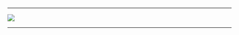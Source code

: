 <hr>
<detials>
  <p align = "left">
    <img src="https://wakatime.com/share/@59ae65b3-57f8-42c7-8077-20c1f661c52b/588e6393-e65f-403e-9298-da0f31ad4aed.svg" />
  </p>
</detials>
<hr>



<!--
**Solcelle/Solcelle** is a ✨ _special_ ✨ repository because its `README.md` (this file) appears on your GitHub profile.

Here are some ideas to get you started:

- 🔭 I’m currently working on ...
- 🌱 I’m currently learning ...
- 👯 I’m looking to collaborate on ...
- 🤔 I’m looking for help with ...
- 💬 Ask me about ...
- 📫 How to reach me: ...
- 😄 Pronouns: ...
- ⚡ Fun fact: ...
-->
